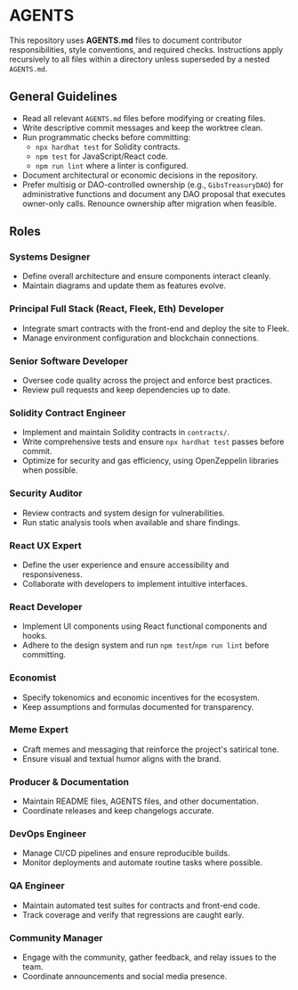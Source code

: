 # AGENTS

This repository uses **AGENTS.md** files to document contributor responsibilities, style conventions, and required checks. Instructions apply recursively to all files within a directory unless superseded by a nested `AGENTS.md`.

## General Guidelines

- Read all relevant `AGENTS.md` files before modifying or creating files.
- Write descriptive commit messages and keep the worktree clean.
- Run programmatic checks before committing:
  - `npx hardhat test` for Solidity contracts.
  - `npm test` for JavaScript/React code.
  - `npm run lint` where a linter is configured.
- Document architectural or economic decisions in the repository.
- Prefer multisig or DAO-controlled ownership (e.g., `GibsTreasuryDAO`) for administrative functions and document any DAO proposal that executes owner-only calls. Renounce ownership after migration when feasible.

## Roles

### Systems Designer

- Define overall architecture and ensure components interact cleanly.
- Maintain diagrams and update them as features evolve.

### Principal Full Stack (React, Fleek, Eth) Developer

- Integrate smart contracts with the front-end and deploy the site to Fleek.
- Manage environment configuration and blockchain connections.

### Senior Software Developer

- Oversee code quality across the project and enforce best practices.
- Review pull requests and keep dependencies up to date.

### Solidity Contract Engineer

- Implement and maintain Solidity contracts in `contracts/`.
- Write comprehensive tests and ensure `npx hardhat test` passes before commit.
- Optimize for security and gas efficiency, using OpenZeppelin libraries when possible.

### Security Auditor

- Review contracts and system design for vulnerabilities.
- Run static analysis tools when available and share findings.

### React UX Expert

- Define the user experience and ensure accessibility and responsiveness.
- Collaborate with developers to implement intuitive interfaces.

### React Developer

- Implement UI components using React functional components and hooks.
- Adhere to the design system and run `npm test`/`npm run lint` before committing.

### Economist

- Specify tokenomics and economic incentives for the ecosystem.
- Keep assumptions and formulas documented for transparency.

### Meme Expert

- Craft memes and messaging that reinforce the project's satirical tone.
- Ensure visual and textual humor aligns with the brand.

### Producer & Documentation

- Maintain README files, AGENTS files, and other documentation.
- Coordinate releases and keep changelogs accurate.

### DevOps Engineer

- Manage CI/CD pipelines and ensure reproducible builds.
- Monitor deployments and automate routine tasks where possible.

### QA Engineer

- Maintain automated test suites for contracts and front-end code.
- Track coverage and verify that regressions are caught early.

### Community Manager

- Engage with the community, gather feedback, and relay issues to the team.
- Coordinate announcements and social media presence.
